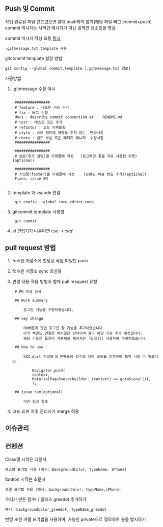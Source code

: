 ## Push 및 Commit

작업 완료된 파일 건드렸으면 절대 push하지 않기(해당 파일 빼고 commit+push)
commit 메시지는 사적인 메시지가 아닌 공적인 요소임을 명심


commit 메시지 작성 요령 [링크](https://kkangsg.tistory.com/95) 

    .gitmessage.txt template 사용


gitcommit template 설정 방법

    git config --global commit.template [.gitmessage.txt 경로]


사용방법

1. .gitmessage 수정 예시

        ...
        ################
        # feature : 새로운 기능 추가
        # fix : 버그 수정
        docs : describe commit convention at    README.md
        # test : 테스트 코드 추가
        # refactor : 코드 리팩토링
        # style : 코드 의미에 영향을 주지 않는  변경사항
        # chore : 빌드 부분 혹은 패키지 매니저  수정사항
        ################
    
        ################
        # 본문(추가 설명)을 아랫줄에 작성   (참고하면 좋을 자료 사용한 위젯)  (optional)
    
        ################
        # 꼬릿말(footer)을 아랫줄에 작성    (관련된 이슈 번호 추가)(optional)
        Fixes: issue #N 
        ...

2. template 과 vscode 연결

        git config --global core.editor code

3. gitcommit template 사용법

        git commit 

4. vi 편집기가 나온다면
    esc -> :wq!


## pull request 방법

1. fork한 저장소에 할당된 작업 파일만 push
2. fork한 저장소 sync 최신화 
3. 변경 내용 적용 방법과 함께 pull resquest 요청

        # PR 작성 양식
        
        ## Work summary

            로그인 기능을 구현하였습니다.

        ## key change
        
            00버튼에 팝업 로그인 창 기능을 추가하였습니다.
            아직 벡엔드 연결은 하지않은 상태이며 향구 해당 기능 추가 예정입니다.
            해당 기능은 플루터 기본제공 패키지인 [링크]() 사용하여 구현하였습니다.
        
        ## How to use

            XXX.dart 파일에 N 번째줄에 함수에 아래 코드를 추가하여 동작 시킬 수 있습니다.
            
                Navigator.push(
                context,
                MaterialPageRoute(builder: (context) => gotoScene!()),
                );

        ## issue num(optional)

            이슈 링크 참조

4. 코드 리뷰 이후 관리자가 merge 허용


## 이슈관리


## 컨벤션

Class명 시작은 대문자

    파스칼 표기법 사용 (예시: BackgroundColor, TypeName, IPhone)

funtion 시작은 소문자

    카멜 표기법 사용 (예시: backgroundColor, typeName,iPhone)


우리가 만든 함수나 클래스 greedot  추가하기

    예시: backgroundColor_greedot, TypeName_greedot

변명 또한 카멜 표기법을 사용하며, 가능한 private으로 정의하여 충돌 방지하기 
